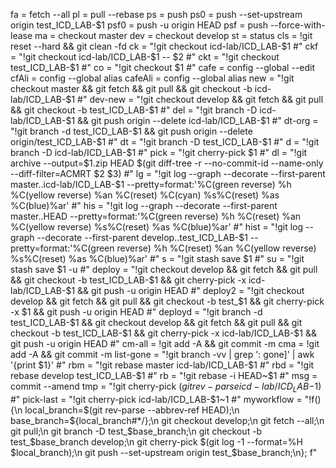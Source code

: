 fa = fetch --all
	pl = pull --rebase
	ps = push
	ps0 = push --set-upstream origin test_ICD_LAB-$1
	psf0 = push -u origin HEAD
	psf = push --force-with-lease
	ma = checkout master
	dev = checkout develop
	st = status
	cls = !git reset --hard && git clean -fd
	ck = "!git checkout icd-lab/ICD_LAB-$1 #"
	ckf = "!git checkout icd-lab/ICD_LAB-$1 -- $2 #"
	ckt = "!git checkout test_ICD_LAB-$1 #"
	co = "!git checkout $1 #"
	cafe = config --global --edit
	cfAli = config --global alias
	cafeAli = config --global alias
	new = "!git checkout master && git fetch && git pull && git checkout -b icd-lab/ICD_LAB-$1 #"
	dev-new = "!git checkout develop && git fetch && git pull && git checkout -b test_ICD_LAB-$1 #"
	del = "!git branch -D icd-lab/ICD_LAB-$1 && git push origin --delete icd-lab/ICD_LAB-$1 #"
	dt-org = "!git branch -d test_ICD_LAB-$1 && git push origin --delete origin/test_ICD_LAB-$1 #"
	dt = "!git branch -D test_ICD_LAB-$1 #"
	d = "!git branch -D icd-lab/ICD_LAB-$1 #"
	pick = "!git cherry-pick $1 #"
	dl = "!git archive --output=$1.zip HEAD $(git diff-tree -r --no-commit-id --name-only --diff-filter=ACMRT $2 $3) #"
	lg = "!git log --graph --decorate --first-parent master..icd-lab/ICD_LAB-$1 --pretty=format:'%C(green reverse) %h %C(yellow reverse) %an %C(reset) %C(cyan) %s%C(reset) %as %C(blue)%ar' #"
	his = "!git log --graph --decorate --first-parent master..HEAD --pretty=format:'%C(green reverse) %h %C(reset) %an %C(yellow reverse) %s%C(reset) %as %C(blue)%ar' #"
	hist = "!git log --graph --decorate --first-parent develop..test_ICD_LAB-$1 --pretty=format:'%C(green reverse) %h %C(reset) %an %C(yellow reverse) %s%C(reset) %as %C(blue)%ar' #"
	s = "!git stash save $1 #"
	su = "!git stash save $1 -u #"
	deploy = "!git checkout develop && git fetch && git pull && git checkout -b test_ICD_LAB-$1 && git cherry-pick -x icd-lab/ICD_LAB-$1 && git push -u origin HEAD #"
	deploy2 = "!git checkout develop && git fetch && git pull && git checkout -b test_$1 && git cherry-pick -x $1 && git push -u origin HEAD #"
	deployd = "!git branch -d test_ICD_LAB-$1 && git checkout develop && git fetch && git pull && git checkout -b test_ICD_LAB-$1 && git cherry-pick -x icd-lab/ICD_LAB-$1 && git push -u origin HEAD #"
	cm-all = !git add -A && git commit -m
	cma = !git add -A && git commit -m
	list-gone = "!git branch -vv | grep ': gone]' | awk '{print $1}' #"
	rbm = "!git rebase master icd-lab/ICD_LAB-$1 #"
	rbd = "!git rebase develop test_ICD_LAB-$1 #"
	rb = "!git rebase -i HEAD~$1 #"
	msg = commit --amend
	tmp = "!git cherry-pick $(git rev-parse icd-lab/ICD_LAB-$1) #"
	pick-last = "!git cherry-pick icd-lab/ICD_LAB-$1~1 #"
	myworkflow = "!f() {\n  local_branch=$(git rev-parse --abbrev-ref HEAD);\n  base_branch=${local_branch#*/};\n  git checkout develop;\n  git fetch --all;\n  git pull;\n  git branch -D test_$base_branch;\n  git checkout -b test_$base_branch develop;\n  git cherry-pick $(git log -1 --format=%H $local_branch);\n  git push --set-upstream origin test_$base_branch;\n}; f"